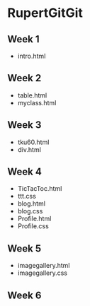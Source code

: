 # RupertGitGit
## Week 1
* intro.html
## Week 2
* table.html
* myclass.html
## Week 3
* tku60.html
* div.html
## Week 4
* TicTacToc.html
* ttt.css
* blog.html
* blog.css
* Profile.html
* Profile.css
## Week 5
* imagegallery.html
* imagegallery.css
## Week 6
<!--stackedit_data:
eyJoaXN0b3J5IjpbLTE0Mzc4OTMxMTJdfQ==
-->